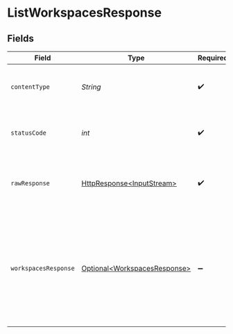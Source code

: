 # ListWorkspacesResponse


## Fields

| Field                                                                                                                                                                                                                                                                     | Type                                                                                                                                                                                                                                                                      | Required                                                                                                                                                                                                                                                                  | Description                                                                                                                                                                                                                                                               | Example                                                                                                                                                                                                                                                                   |
| ------------------------------------------------------------------------------------------------------------------------------------------------------------------------------------------------------------------------------------------------------------------------- | ------------------------------------------------------------------------------------------------------------------------------------------------------------------------------------------------------------------------------------------------------------------------- | ------------------------------------------------------------------------------------------------------------------------------------------------------------------------------------------------------------------------------------------------------------------------- | ------------------------------------------------------------------------------------------------------------------------------------------------------------------------------------------------------------------------------------------------------------------------- | ------------------------------------------------------------------------------------------------------------------------------------------------------------------------------------------------------------------------------------------------------------------------- |
| `contentType`                                                                                                                                                                                                                                                             | *String*                                                                                                                                                                                                                                                                  | :heavy_check_mark:                                                                                                                                                                                                                                                        | HTTP response content type for this operation                                                                                                                                                                                                                             |                                                                                                                                                                                                                                                                           |
| `statusCode`                                                                                                                                                                                                                                                              | *int*                                                                                                                                                                                                                                                                     | :heavy_check_mark:                                                                                                                                                                                                                                                        | HTTP response status code for this operation                                                                                                                                                                                                                              |                                                                                                                                                                                                                                                                           |
| `rawResponse`                                                                                                                                                                                                                                                             | [HttpResponse\<InputStream>](https://docs.oracle.com/en/java/javase/11/docs/api/java.net.http/java/net/http/HttpResponse.html)                                                                                                                                            | :heavy_check_mark:                                                                                                                                                                                                                                                        | Raw HTTP response; suitable for custom response parsing                                                                                                                                                                                                                   |                                                                                                                                                                                                                                                                           |
| `workspacesResponse`                                                                                                                                                                                                                                                      | [Optional\<WorkspacesResponse>](../../models/shared/WorkspacesResponse.md)                                                                                                                                                                                                | :heavy_minus_sign:                                                                                                                                                                                                                                                        | Successful operation                                                                                                                                                                                                                                                      | {<br/>"next": "https://api.airbyte.com/v1/workspaces?limit=5\u0026offset=10",<br/>"previous": "https://api.airbyte.com/v1/workspaces?limit=5\u0026offset=0",<br/>"data": {<br/>"workspaceId": "18dccc91-0ab1-4f72-9ed7-0b8fc27c5826",<br/>"name": "Acme Company",<br/>"dataResidency": "auto"<br/>}<br/>} |